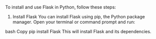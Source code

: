 To install and use Flask in Python, follow these steps:

1. Install Flask
You can install Flask using pip, the Python package manager. Open your terminal or command prompt and run:

bash
Copy
pip install Flask
This will install Flask and its dependencies.